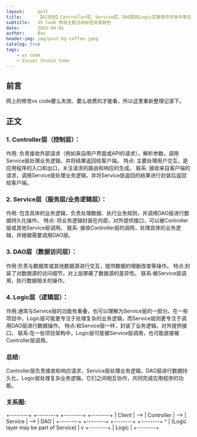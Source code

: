 ```yaml
---
layout:     post
title:      【AI总结】Controller层、Service层、DAO层和Logic层是软件开发中常见的模块分层，它们在应用程序中扮演着不同的角色，共同协作完成业务逻辑。
subtitle:   VS Code 修改主题活动标签背景颜色
date:       2025-04-01
author:     Buu
header-img: img/post-bg-coffee.jpeg
catalog: true
tags:
    - vs code
    - Visual Studio Code
---
```


## 前言

网上的修改vs code要么失效、要么收费的才能看，所以这里重新整理记录下。


## 正文

### 1. Controller层（控制层）：

作用:
负责接收外部请求（例如来自用户界面或API的请求），解析参数，调用Service层处理业务逻辑，并将结果返回给客户端。
特点:
主要处理用户交互，是应用程序的入口和出口，关注请求的路由和响应的生成。
联系:
接收来自客户端的请求，调用Service层处理业务逻辑，并将Service层返回的结果进行封装后返回给客户端。

### 2. Service层（服务层/业务逻辑层）：

作用:
包含具体的业务逻辑，负责处理数据、执行业务规则，并调用DAO层进行数据持久化操作。
特点:
将业务逻辑封装在内部，对外提供接口，可以被Controller层或其他Service层调用。
联系:
接收Controller层的调用，处理具体的业务逻辑，并根据需要调用DAO层。

### 3. DAO层（数据访问层）：

作用:负责与数据库或其他数据源进行交互，提供数据的增删改查等操作。
特点:封装了对数据源的访问细节，对上层屏蔽了数据源的差异性。
联系:被Service层调用，执行数据相关的操作。

### 4. Logic层（逻辑层）：
作用:通常与Service层的功能有重叠，也可以理解为Service层的一部分。在一些项目中，Logic层可能更专注于处理复杂的业务逻辑，而Service层则更专注于调用DAO层进行数据操作。
特点:和Service层一样，封装了业务逻辑，对外提供接口。
联系:在一些项目架构中，Logic层可能被Service层调用，也可能直接被Controller层调用。

### 总结:
Controller层负责接收和响应请求，Service层处理业务逻辑，DAO层进行数据持久化，Logic层处理复杂业务逻辑。它们之间相互协作，共同完成应用程序的功能。

### 关系图:

+--------+     +--------+     +--------+     +--------+
| Client | --> | Controller | --> | Service  | --> | DAO      |
+--------+     +--------+     +--------+     +--------+
                                 ^
                                 | (Logic layer may be part of Service)
                                 |
                                 v
                                +--------+
                                | Logic  |
                                +--------+

